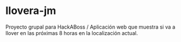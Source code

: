 # llovera-jm
Proyecto grupal para HackABoss / Aplicación web que muestra si va a llover en las próximas 8 horas en la localización actual.
